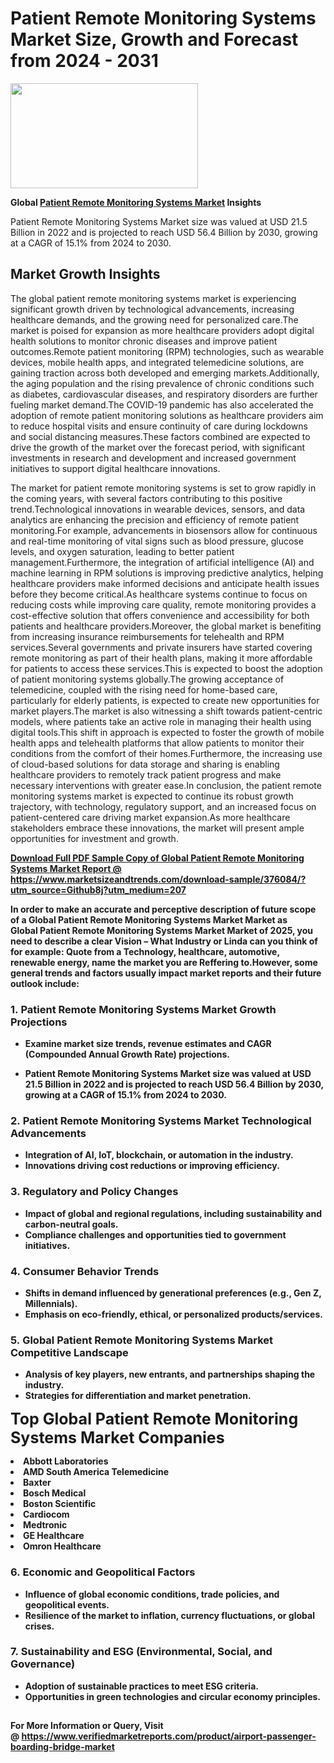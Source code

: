 <H1>Patient Remote Monitoring Systems Market Size, Growth and Forecast from 2024 - 2031</H1><img class="aligncenter size-medium wp-image-584254" src="https://thirdeyenews.in/wp-content/uploads/2024/09/Global-Market-Research-300x168.jpeg" alt="" width="300" height="168" /><p><strong>Global&nbsp;<a href="https://www.marketsizeandtrends.com/download-sample/376084/?utm_source=Github8j?utm_medium=207">Patient Remote Monitoring Systems Market</a> Insights</strong></p><p>Patient Remote Monitoring Systems Market size was valued at USD 21.5 Billion in 2022 and is projected to reach USD 56.4 Billion by 2030, growing at a CAGR of 15.1% from 2024 to 2030.</p><p><h2>Market Growth Insights</h2> <p>The global patient remote monitoring systems market is experiencing significant growth driven by technological advancements, increasing healthcare demands, and the growing need for personalized care.The market is poised for expansion as more healthcare providers adopt digital health solutions to monitor chronic diseases and improve patient outcomes.Remote patient monitoring (RPM) technologies, such as wearable devices, mobile health apps, and integrated telemedicine solutions, are gaining traction across both developed and emerging markets.Additionally, the aging population and the rising prevalence of chronic conditions such as diabetes, cardiovascular diseases, and respiratory disorders are further fueling market demand.The COVID-19 pandemic has also accelerated the adoption of remote patient monitoring solutions as healthcare providers aim to reduce hospital visits and ensure continuity of care during lockdowns and social distancing measures.These factors combined are expected to drive the growth of the market over the forecast period, with significant investments in research and development and increased government initiatives to support digital healthcare innovations.</p> <p><strong><a href="#"></a></strong></p> <p>The market for patient remote monitoring systems is set to grow rapidly in the coming years, with several factors contributing to this positive trend.Technological innovations in wearable devices, sensors, and data analytics are enhancing the precision and efficiency of remote patient monitoring.For example, advancements in biosensors allow for continuous and real-time monitoring of vital signs such as blood pressure, glucose levels, and oxygen saturation, leading to better patient management.Furthermore, the integration of artificial intelligence (AI) and machine learning in RPM solutions is improving predictive analytics, helping healthcare providers make informed decisions and anticipate health issues before they become critical.As healthcare systems continue to focus on reducing costs while improving care quality, remote monitoring provides a cost-effective solution that offers convenience and accessibility for both patients and healthcare providers.Moreover, the global market is benefiting from increasing insurance reimbursements for telehealth and RPM services.Several governments and private insurers have started covering remote monitoring as part of their health plans, making it more affordable for patients to access these services.This is expected to boost the adoption of patient monitoring systems globally.The growing acceptance of telemedicine, coupled with the rising need for home-based care, particularly for elderly patients, is expected to create new opportunities for market players.The market is also witnessing a shift towards patient-centric models, where patients take an active role in managing their health using digital tools.This shift in approach is expected to foster the growth of mobile health apps and telehealth platforms that allow patients to monitor their conditions from the comfort of their homes.Furthermore, the increasing use of cloud-based solutions for data storage and sharing is enabling healthcare providers to remotely track patient progress and make necessary interventions with greater ease.In conclusion, the patient remote monitoring systems market is expected to continue its robust growth trajectory, with technology, regulatory support, and an increased focus on patient-centered care driving market expansion.As more healthcare stakeholders embrace these innovations, the market will present ample opportunities for investment and growth.<p><strong><a href="#"></p><p><span class=""><strong>Download Full PDF Sample Copy of Global Patient Remote Monitoring Systems Market Report</strong> @ <a href="https://www.marketsizeandtrends.com/download-sample/376084/?utm_source=Github8j?utm_medium=207" target="_blank">https://www.marketsizeandtrends.com/download-sample/376084/?utm_source=Github8j?utm_medium=207</a></span></p><p>In order to make an accurate and perceptive description of future scope of a Global&nbsp;Patient Remote Monitoring Systems Market Market as Global&nbsp;Patient Remote Monitoring Systems Market Market of 2025, you need to describe a clear Vision &ndash; What Industry or Linda can you think of for example: Quote from a Technology, healthcare, automotive, renewable energy, name the market you are Reffering to.However, some general trends and factors usually impact market reports and their future outlook include:</p><h3>1.&nbsp;<strong>Patient Remote Monitoring Systems Market Growth Projections</strong></h3><ul><li>Examine market size trends, revenue estimates and CAGR (Compounded Annual Growth Rate) projections.</li><li><p>Patient Remote Monitoring Systems Market size was valued at USD 21.5 Billion in 2022 and is projected to reach USD 56.4 Billion by 2030, growing at a CAGR of 15.1% from 2024 to 2030.</p></li></ul><h3>2.&nbsp;<strong>Patient Remote Monitoring Systems Market Technological Advancements</strong></h3><ul><li>Integration of AI, IoT, blockchain, or automation in the industry.</li><li>Innovations driving cost reductions or improving efficiency.</li></ul><h3>3.&nbsp;<strong>Regulatory and Policy Changes</strong></h3><ul><li>Impact of global and regional regulations, including sustainability and carbon-neutral goals.</li><li>Compliance challenges and opportunities tied to government initiatives.</li></ul><h3>4.&nbsp;<strong>Consumer Behavior Trends</strong></h3><ul><li>Shifts in demand influenced by generational preferences (e.g., Gen Z, Millennials).</li><li>Emphasis on eco-friendly, ethical, or personalized products/services.</li></ul><h3>5.&nbsp;<strong>Global Patient Remote Monitoring Systems Market Competitive Landscape</strong></h3><ul><li>Analysis of key players, new entrants, and partnerships shaping the industry.</li><li>Strategies for differentiation and market penetration.</li></ul><p data-pm-slice="1 1 []"><span style="color: inherit; font-family: inherit; font-size: 25px;">Top Global Patient Remote Monitoring Systems Market Companies</span></p><div class="" data-test-id=""><p><li>Abbott Laboratories</li><li> AMD South America Telemedicine</li><li> Baxter</li><li> Bosch Medical</li><li> Boston Scientific</li><li> Cardiocom</li><li> Medtronic</li><li> GE Healthcare</li><li> Omron Healthcare</li></p></div><h3>6.&nbsp;<strong>Economic and Geopolitical Factors</strong></h3><ul><li>Influence of global economic conditions, trade policies, and geopolitical events.</li><li>Resilience of the market to inflation, currency fluctuations, or global crises.</li></ul><h3>7.&nbsp;<strong>Sustainability and ESG (Environmental, Social, and Governance)</strong></h3><ul><li>Adoption of sustainable practices to meet ESG criteria.</li><li>Opportunities in green technologies and circular economy principles.</li></ul><h2><strong style="font-size: 14px;">For More Information or Query, Visit @&nbsp;</strong><a style="background-color: #ffffff; font-size: 14px;" href="https://www.marketsizeandtrends.com/report/patient-remote-monitoring-systems-market/" target="_blank">https://www.verifiedmarketreports.com/product/airport-passenger-boarding-bridge-market</a></h2>